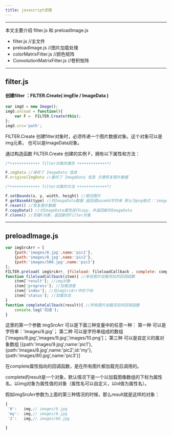 ```yaml
---
title: javascript滤镜
---
```


---
本文主要介绍 filter.js 和 preloadImage.js
 * filter.js //主文件
 * preloadImage.js //图片加载处理
 * colorMatrixFilter.js //颜色矩阵
 * ConvolutionMatrixFilter.js //卷积矩阵
---
## filter.js
#### 创建filter ：FILTER.Create( imgEle / ImageData )
``` javascript
var imgO = new Image();
imgO.onload = function(){
    var F =  FILTER.Create(this);
};
imgO.src='path';
```
FILTER.Create 创建filter对象时，必须传递一个图片数据对象。这个对象可以是img元素，  也可以是ImageData对象。

通过构造函数 FILTER.Create 创建的实例 F，拥有以下属性和方法：
``` javascript
/*+++++++++++++ filter对象的属性 +++++++++++++*/

F.imgData //保存了 ImageData 信息
F.originalImgData //备份了 ImageData 信息 方便恢复图片数据

/*+++++++++++++ filter对象的方法 +++++++++++++*/

F.setBounds(x, y, width, height) //裁切图片
F.getBase64(type) //将ImageData数据 返回成base64字符串 默认为png格式：'image/png'；返回字符串
F.reset() //恢复图片数据
F.copyData() //对ImageData属性进行copy，并返回新的ImageData
F.clone() //克隆F对象，返回新的filter对象
```

---
## preloadImage.js
``` javascript
var imgSrcArr = [
    {path:'images/8.jpg',name:'pic1'},
    {path:'images/8.jpg',name:'pic2'},
    {path:'images/500.jpg',name:'pic3'}
];
FILTER.preload( imgSrcArr, {fileload: fileloadCallback , complete: completeCallback} );
function fileloadCallback(item){ //单张图片加载完后的回调函数
    item['result']; //img对象
    item['progress']; //加载进度
    item['index']; //在imgSrcArr中的下标
    item['status']; //加载状态
}
function completeCallback(result){ //所有图片加载完后的回调函数
    console.log('完成');
}
```
这里的第一个参数 imgSrcArr 可以是下面三种变量中的任意一种：
第一种 可以是字符串：'images/8.jpg'；
第二种 可以是字符串组成的数组 ['images/8.jpg','images/9.jpg','images/10.png']；
第三种 可以是自定义的属对象数组 [{path:'images/9.jpg',name:'pic1'},{path:'images/8.jpg',name:'pic2',id:'my'},{path:'images/80.jpg',name:'pic3'}]

在complete属性指向的回调函数，是在所有图片都加载完后调用的。

complete的result是一个对象，默认情况下是一个以加载图像数组的下标为属性名，以img对象为属性值的对象（属性名可以自定义，以id值为属性名）。

假如imgSrcArr参数为上面的第三种情况的时候，那么result就是这样的对象：

``` javascript
{
 '0':	img,// images/9.jpg
 'my':	img,// images/8.jpg
 '2':	img,// images/80.jpg

}
```


